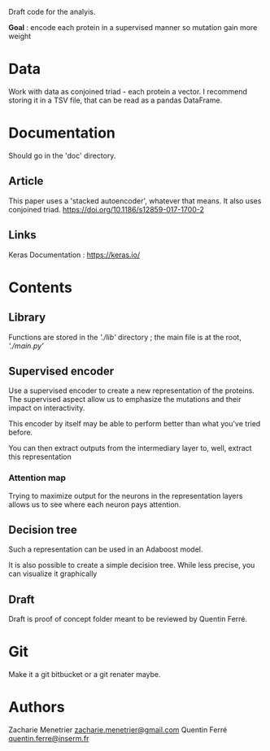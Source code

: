 Draft code for the analyis.

**Goal** : encode each protein in a supervised manner so mutation gain more weight

# Data
Work with data as conjoined triad - each protein a vector.
I recommend storing it in a TSV file, that can be read as a pandas DataFrame.

# Documentation
Should go in the 'doc' directory.

## Article
This paper uses a 'stacked autoencoder', whatever that means. It also uses conjoined triad.
https://doi.org/10.1186/s12859-017-1700-2

## Links
Keras Documentation : https://keras.io/

# Contents
## Library
Functions are stored in the *'./lib'* directory ; the main file is at the root, *'./main.py'*

## Supervised encoder
Use a supervised encoder to create a new representation of the proteins.
The supervised aspect allow us to emphasize the mutations and their impact on interactivity.

This encoder by itself may be able to perform better than what you've tried before.

You can then extract outputs from the intermediary layer to, well, extract this representation

### Attention map
Trying to maximize output for the neurons in the representation layers allows us to see where each neuron pays attention.

## Decision tree
Such a representation can be used in an Adaboost model.

It is also possible to create a simple decision tree. While less precise, you can visualize it graphically

## Draft
Draft is proof of concept folder meant to be reviewed by Quentin Ferré.

# Git
Make it a git bitbucket or a git renater maybe.

# Authors
Zacharie Menetrier <zacharie.menetrier@gmail.com>
Quentin Ferré <quentin.ferre@inserm.fr>
